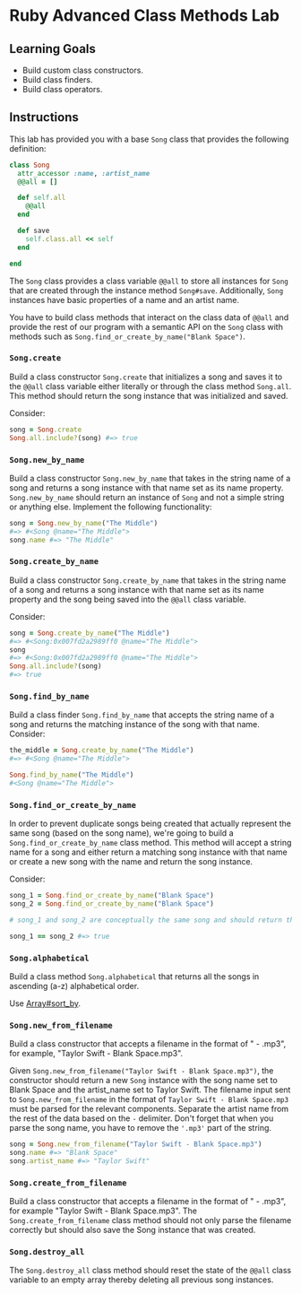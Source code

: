 # Ruby Advanced Class Methods Lab

## Learning Goals

- Build custom class constructors.
- Build class finders.
- Build class operators.

## Instructions

This lab has provided you with a base `Song` class that provides the following
definition:

```ruby
class Song
  attr_accessor :name, :artist_name
  @@all = []

  def self.all
    @@all
  end

  def save
    self.class.all << self
  end

end
```

The `Song` class provides a class variable `@@all` to store all instances for
`Song` that are created through the instance method `Song#save`. Additionally,
`Song` instances have basic properties of a name and an artist name.

You have to build class methods that interact on the class data of `@@all` and
provide the rest of our program with a semantic API on the `Song` class with
methods such as `Song.find_or_create_by_name("Blank Space")`.

### `Song.create`

Build a class constructor `Song.create` that initializes a song and saves it to
the `@@all` class variable either literally or through the class method
`Song.all`. This method should return the song instance that was initialized and
saved.

Consider:

```ruby
song = Song.create
Song.all.include?(song) #=> true
```

### `Song.new_by_name`

Build a class constructor `Song.new_by_name` that takes in the string name of a
song and returns a song instance with that name set as its name property.
`Song.new_by_name` should return an instance of `Song` and not a simple string
or anything else. Implement the following functionality:

```ruby
song = Song.new_by_name("The Middle")
#=> #<Song @name="The Middle">
song.name #=> "The Middle"
```

### `Song.create_by_name`

Build a class constructor `Song.create_by_name` that takes in the string name of
a song and returns a song instance with that name set as its name property and
the song being saved into the `@@all` class variable.

Consider:

```ruby
song = Song.create_by_name("The Middle")
#=> #<Song:0x007fd2a2989ff0 @name="The Middle">
song
#=> #<Song:0x007fd2a2989ff0 @name="The Middle">
Song.all.include?(song)
#=> true
```

### `Song.find_by_name`

Build a class finder `Song.find_by_name` that accepts the string name of a song
and returns the matching instance of the song with that name. Consider:

```ruby
the_middle = Song.create_by_name("The Middle")
#=> #<Song @name="The Middle">

Song.find_by_name("The Middle")
#<Song @name="The Middle">
```

### `Song.find_or_create_by_name`

In order to prevent duplicate songs being created that actually represent the
same song (based on the song name), we're going to build a
`Song.find_or_create_by_name` class method. This method will accept a string
name for a song and either return a matching song instance with that name or
create a new song with the name and return the song instance.

Consider:

```ruby
song_1 = Song.find_or_create_by_name("Blank Space")
song_2 = Song.find_or_create_by_name("Blank Space")

# song_1 and song_2 are conceptually the same song and should return the same song instance because of `.find_or_create_by_name.`

song_1 == song_2 #=> true
```

### `Song.alphabetical`

Build a class method `Song.alphabetical` that returns all the songs in ascending
(a-z) alphabetical order.

Use [Array#sort_by](http://ruby-doc.org/core/Enumerable.html#method-i-sort_by).

### `Song.new_from_filename`

Build a class constructor that accepts a filename in the format of "<Artist
Name> - <Song Name>.mp3", for example, "Taylor Swift - Blank Space.mp3".

Given `Song.new_from_filename("Taylor Swift - Blank Space.mp3")`, the
constructor should return a new `Song` instance with the song name set to Blank
Space and the artist_name set to Taylor Swift. The filename input sent to
`Song.new_from_filename` in the format of `Taylor Swift - Blank Space.mp3` must
be parsed for the relevant components. Separate the artist name from the rest of
the data based on the `-` delimiter. Don't forget that when you parse the song
name, you have to remove the `'.mp3'` part of the string.

```ruby
song = Song.new_from_filename("Taylor Swift - Blank Space.mp3")
song.name #=> "Blank Space"
song.artist_name #=> "Taylor Swift"
```

### `Song.create_from_filename`

Build a class constructor that accepts a filename in the format of "<Artist
Name> - <Song Name>.mp3", for example "Taylor Swift - Blank Space.mp3". The
`Song.create_from_filename` class method should not only parse the filename
correctly but should also save the Song instance that was created.

### `Song.destroy_all`

The `Song.destroy_all` class method should reset the state of the `@@all` class
variable to an empty array thereby deleting all previous song instances.
